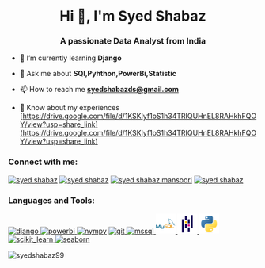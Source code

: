 <h1 align="center">Hi 👋, I'm Syed Shabaz</h1>
<h3 align="center">A passionate Data Analyst from India</h3>

- 🌱 I’m currently learning **Django**

- 💬 Ask me about **SQl,Pyhthon,PowerBi,Statistic**

- 📫 How to reach me **syedshabazds@gmail.com**

- 📄 Know about my experiences [https://drive.google.com/file/d/1KSKlyf1oS1h34TRIQUHnEL8RAHkhFQOY/view?usp=share_link](https://drive.google.com/file/d/1KSKlyf1oS1h34TRIQUHnEL8RAHkhFQOY/view?usp=share_link)

<h3 align="left">Connect with me:</h3>
<p align="left">
<a href="https://twitter.com/syed shabaz" target="blank"><img align="center" src="https://raw.githubusercontent.com/rahuldkjain/github-profile-readme-generator/master/src/images/icons/Social/twitter.svg" alt="syed shabaz" height="30" width="40" /></a>
<a href="https://linkedin.com/in/syed shabaz" target="blank"><img align="center" src="https://raw.githubusercontent.com/rahuldkjain/github-profile-readme-generator/master/src/images/icons/Social/linked-in-alt.svg" alt="syed shabaz" height="30" width="40" /></a>
<a href="https://instagram.com/syed shabaz mansoori" target="blank"><img align="center" src="https://raw.githubusercontent.com/rahuldkjain/github-profile-readme-generator/master/src/images/icons/Social/instagram.svg" alt="syed shabaz mansoori" height="30" width="40" /></a>
<a href="https://www.hackerrank.com/syed shabaz" target="blank"><img align="center" src="https://raw.githubusercontent.com/rahuldkjain/github-profile-readme-generator/master/src/images/icons/Social/hackerrank.svg" alt="syed shabaz" height="30" width="40" /></a>
</p>

<h3 align="left">Languages and Tools:</h3>
<p align="left"> <a href="https://www.djangoproject.com/" target="_blank" rel="noreferrer"> 
  <img src="https://cdn.worldvectorlogo.com/logos/django.svg" alt="django" width="40" height="40"/> 
  <img src="https://store-images.s-microsoft.com/image/apps.9729.14405452487353876.a6612b1c-3bfc-46da-ad7e-0dd83b65757d.be9b17fe-9781-42f6-9a3e-4914ef774843" alt="powerbi" width="40" height="40"/> 
  <img src="https://img-b.udemycdn.com/course/750x422/4478554_d14d_4.jpg" alt="nympy" width="40" height="40"/></a> <a href="https://git-scm.com/" target="_blank" rel="noreferrer"> 
  <img src="https://www.vectorlogo.zone/logos/git-scm/git-scm-icon.svg" alt="git" width="40" height="40"/> </a> <a href="https://www.microsoft.com/en-us/sql-server" target="_blank" rel="noreferrer"> <img src="https://www.svgrepo.com/show/303229/microsoft-sql-server-logo.svg" alt="mssql" width="40" height="40"/> </a> <a href="https://www.mysql.com/" target="_blank" rel="noreferrer"> <img src="https://raw.githubusercontent.com/devicons/devicon/master/icons/mysql/mysql-original-wordmark.svg" alt="mysql" width="40" height="40"/> </a> <a href="https://pandas.pydata.org/" target="_blank" rel="noreferrer"> <img src="https://raw.githubusercontent.com/devicons/devicon/2ae2a900d2f041da66e950e4d48052658d850630/icons/pandas/pandas-original.svg" alt="pandas" width="40" height="40"/> </a> <a href="https://www.python.org" target="_blank" rel="noreferrer"> <img src="https://raw.githubusercontent.com/devicons/devicon/master/icons/python/python-original.svg" alt="python" width="40" height="40"/> </a> <a href="https://scikit-learn.org/" target="_blank" rel="noreferrer"> <img src="https://upload.wikimedia.org/wikipedia/commons/0/05/Scikit_learn_logo_small.svg" alt="scikit_learn" width="40" height="40"/> </a> <a href="https://seaborn.pydata.org/" target="_blank" rel="noreferrer"> <img src="https://seaborn.pydata.org/_images/logo-mark-lightbg.svg" alt="seaborn" width="40" height="40"/> </a> </p>

<p><img align="center" src="https://github-readme-stats.vercel.app/api/top-langs?username=syedshabaz99&show_icons=true&locale=en&layout=compact" alt="syedshabaz99" /></p>
